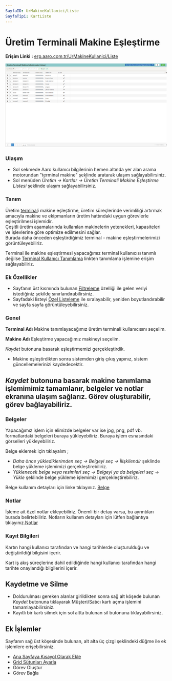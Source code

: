 ```yaml
---
SayfaID: UrMakineKullanici/Liste
SayfaTipi: KartListe
---
```


# Üretim Terminali Makine Eşleştirme

**Erişim Linki :** [erp.aaro.com.tr/UrMakineKullanici/Liste](erp.aaro.com.tr/UrMakineKullanici/Liste)

[![Image](../Uretim/uretimterminalimakine.png)](Uretim)

### Ulaşım

- Sol sekmede Aaro kullanıcı bilgilerinin hemen altında yer alan arama motorundan "terminal makine" şeklinde aratarak ulaşım sağlayabilirsiniz.
- Sol menüden *Üretim -> Kartlar -> Üretim Terminali Makine Eşleştirme Listesi* şeklinde ulaşım sağlayabilirsiniz.

### Tanım

Üretim [terminal](../Uretim/Terminal.md)i makine eşleştirme, üretim süreçlerinde verimliliği artırmak amacıyla makine ve ekipmanların üretim hattındaki uygun görevlerle eşleştirilmesi işlemidir.   
Çeşitli üretim aşamalarında kullanılan makinelerin yetenekleri, kapasiteleri ve işlevlerine göre optimize edilmesini sağlar.  
Burada daha önceden eşleştirdiğimiz terminal - makine eşleştirmelerimizi görüntüleyebiliriz.

Terminal ile makine eşleştirmesi yapacağımız terminal kullanıcısı tanımlı değilse [Terminal Kullanıcı Tanımlama](../Uretim/Terminal.md) linkten tanımlama işlemine erişim sağlayabiliriz.

### Ek Özellikler 

- Sayfanın üst kısmında bulunan [Filtreleme](../TemelOzellikler/SayfaKisitlari.md) özelliği ile gelen veriyi istediğiniz şekilde sınırlandırabilirsiniz.
- Sayfadaki listeyi [Özel Listeleme](../TemelOzellikler/ListeNesnesi.md) ile sıralayabilir, yeniden boyutlandırabilir ve sayfa sayfa görüntüleyebilirsiniz.

### Genel 

**Terminal Adı** Makine tanımlayacağımız üretim terminali kullanıcısını seçelim.

**Makine Adı** Eşleştirme yapacağımız makineyi seçelim.

*Kaydet* butonuna basarak eşleştirmemizi gerçekleştirdik.

- Makine eşleştirdikten sonra sistemden giriş çıkış yapınız, sistem güncellemelerinizi kaydedecektir.

## *Kaydet* butonuna basarak makine tanımlama işlemimimiz tamamlanır, belgeler ve notlar ekranına ulaşım sağlarız. Görev oluşturabilir, görev bağlayabiliriz.

### Belgeler

Yapacağımız işlem için elimizde belgeler var ise jpg, png, pdf vb. formatlardaki belgeleri buraya yükleyebiliriz.
Buraya işlem esnasındaki görselleri yükleyebiliriz.

Belge eklemek için tıklayalım ;

- *Daha önce yüklediklerimden seç -> Belgeyi seç
-> İlişkilendir* şeklinde belge yükleme işlemimizi gerçekleştirebiliriz.
- *Yüklenecek belge veya resimleri seç -> Belgeyi ya da belgeleri seç -> Yükle* şeklinde belge yükleme işlemimizi gerçekleştirebiliriz.

Belge kullanım detayları için linke tıklayınız. [Belge](../TemelOzellikler/Belgeler.md)

### Notlar 

İşleme ait özel notlar ekleyebiliriz. Önemli bir detay varsa, bu ayrıntıları burada belirtebiliriz. Notların kullanım detayları için lütfen bağlantıya tıklayınız.[Notlar](../TemelOzellikler/Notlar.md)

### Kayıt Bilgileri

Kartın hangi kullanıcı tarafından ve hangi tarihlerde oluşturulduğu ve değiştirildiği bilgisini içerir.

Kart iş akış süreçlerine dahil edildiğinde hangi kullanıcı tarafından hangi tarihte onaylandığı bilgilerini içerir. 

## Kaydetme ve Silme

- Doldurulması gereken alanlar girildikten sonra sağ alt köşede bulunan *Kaydet* butonuna tıklayarak Müşteri/Satıcı kartı açma işlemini tamamlayabilirsiniz.
- Kayıtlı bir kartı silmek için sol altta bulunan sil butonuna tıklayabilirsiniz.

## Ek İşlemler

 Sayfanın sağ üst köşesinde bulunan, alt alta üç çizgi şeklindeki düğme ile ek işlemlere erişebilirsiniz.








- [Ana Sayfaya Kısayol Olarak Ekle](../TemelOzellikler/KisaYollaraEkleme.md)
- [Grid Sütunları Ayarla](../TemelOzellikler/GridSutunAyarlari.md)
- Görev Oluştur
- Görev Bağla